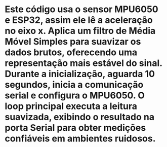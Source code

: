 # Este código usa o sensor MPU6050 e ESP32, assim ele lê a aceleração no eixo x. Aplica um filtro de Média Móvel Simples para suavizar os dados brutos, oferecendo uma representação mais estável do sinal. Durante a inicialização, aguarda 10 segundos, inicia a comunicação serial e configura o MPU6050. O loop principal executa a leitura suavizada, exibindo o resultado na porta Serial para obter medições confiáveis em ambientes ruidosos.
